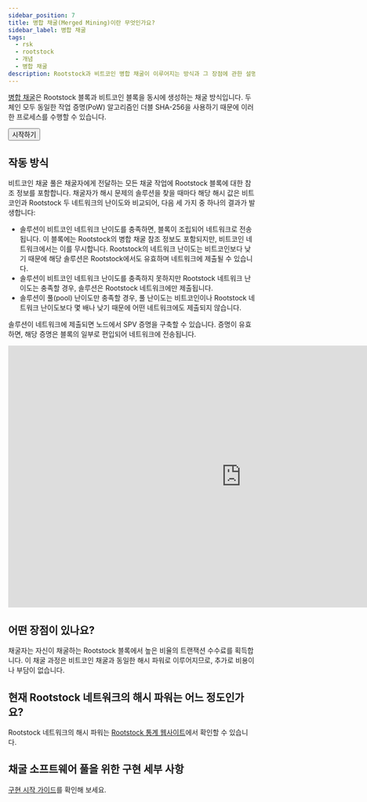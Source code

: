 ```yaml
---
sidebar_position: 7
title: 병합 채굴(Merged Mining)이란 무엇인가요?
sidebar_label: 병합 채굴
tags:
  - rsk
  - rootstock
  - 개념
  - 병합 채굴
description: Rootstock과 비트코인 병합 채굴이 이루어지는 방식과 그 장점에 관한 설명입니다.
---
```


[병합 채굴](https://rootstock.io/mine-btc-with-rootstock/)은 Rootstock 블록과 비트코인 블록을 동시에 생성하는 채굴 방식입니다. 두 체인 모두 동일한 작업 증명(PoW) 알고리즘인 더블 SHA-256을 사용하기 때문에 이러한 프로세스를 수행할 수 있습니다.

<Button href="/node-operators/merged-mining/getting-started/">시작하기</Button>

## 작동 방식

비트코인 채굴 풀은 채굴자에게 전달하는 모든 채굴 작업에 Rootstock 블록에 대한 참조 정보를 포함합니다.
채굴자가 해시 문제의 솔루션을 찾을 때마다 해당 해시 값은 비트코인과 Rootstock 두 네트워크의 난이도와 비교되어, 다음 세 가지 중 하나의 결과가 발생합니다:

- 솔루션이 비트코인 네트워크 난이도를 충족하면, 블록이 조립되어 네트워크로 전송됩니다. 이 블록에는 Rootstock의 병합 채굴 참조 정보도 포함되지만, 비트코인 네트워크에서는 이를 무시합니다. Rootstock의 네트워크 난이도는 비트코인보다 낮기 때문에 해당 솔루션은 Rootstock에서도 유효하며 네트워크에 제출될 수 있습니다.
- 솔루션이 비트코인 네트워크 난이도를 충족하지 못하지만 Rootstock 네트워크 난이도는 충족할 경우, 솔루션은 Rootstock 네트워크에만 제출됩니다.
- 솔루션이 풀(pool) 난이도만 충족할 경우, 풀 난이도는 비트코인이나 Rootstock 네트워크 난이도보다 몇 배나 낮기 때문에 어떤 네트워크에도 제출되지 않습니다.

솔루션이 네트워크에 제출되면 노드에서 SPV 증명을 구축할 수 있습니다. 증명이 유효하면, 해당 증명은 블록의 일부로 편입되어 네트워크에 전송됩니다.

<div class="video-container">
  <iframe width="949" height="534" src="https://youtube.com/embed/l3DkV2tkjU0" frameborder="0" allow="accelerometer; autoplay; encrypted-media; gyroscope; picture-in-picture" allowfullscreen></iframe>
</div>

## 어떤 장점이 있나요?

채굴자는 자신이 채굴하는 Rootstock 블록에서 높은 비율의 트랜잭션 수수료를 획득합니다. 이 채굴 과정은 비트코인 채굴과 동일한 해시 파워로 이루어지므로, 추가로 비용이나 부담이 없습니다.

## 현재 Rootstock 네트워크의 해시 파워는 어느 정도인가요?

Rootstock 네트워크의 해시 파워는 [Rootstock 통계 웹사이트](https://stats.rootstock.io)에서 확인할 수 있습니다.

## 채굴 소프트웨어 풀을 위한 구현 세부 사항

[구현 시작 가이드](/node-operators/merged-mining/getting-started/)를 확인해 보세요.
